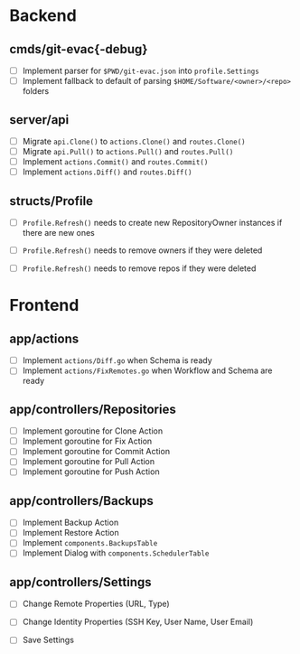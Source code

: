 
# Backend

## cmds/git-evac{-debug}

- [ ] Implement parser for `$PWD/git-evac.json` into `profile.Settings`
- [ ] Implement fallback to default of parsing `$HOME/Software/<owner>/<repo>` folders

## server/api

- [ ] Migrate `api.Clone()` to `actions.Clone()` and `routes.Clone()`
- [ ] Migrate `api.Pull()` to `actions.Pull()` and `routes.Pull()`
- [ ] Implement `actions.Commit()` and `routes.Commit()`
- [ ] Implement `actions.Diff()` and `routes.Diff()`

## structs/Profile

- [ ] `Profile.Refresh()` needs to create new RepositoryOwner instances if there are new ones
- [ ] `Profile.Refresh()` needs to remove owners if they were deleted
- [ ] `Profile.Refresh()` needs to remove repos if they were deleted



# Frontend

## app/actions

- [ ] Implement `actions/Diff.go` when Schema is ready
- [ ] Implement `actions/FixRemotes.go` when Workflow and Schema are ready

## app/controllers/Repositories

- [ ] Implement goroutine for Clone Action
- [ ] Implement goroutine for Fix Action
- [ ] Implement goroutine for Commit Action
- [ ] Implement goroutine for Pull Action
- [ ] Implement goroutine for Push Action

## app/controllers/Backups

- [ ] Implement Backup Action
- [ ] Implement Restore Action
- [ ] Implement `components.BackupsTable`
- [ ] Implement Dialog with `components.SchedulerTable`

## app/controllers/Settings

- [ ] Change Remote Properties (URL, Type)
- [ ] Change Identity Properties (SSH Key, User Name, User Email)
- [ ] Save Settings

